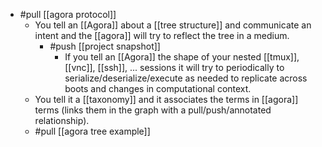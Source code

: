 - #pull [[agora protocol]]
  - You tell an [[Agora]] about a [[tree structure]] and communicate an intent and the [[agora]] will try to reflect the tree in a medium.
    - #push [[project snapshot]]
      - If you tell an [[Agora]] the shape of your nested [[tmux]], [[vnc]], [[ssh]], ... sessions it will try to periodically to serialize/deserialize/execute as needed to replicate across boots and changes in computational context.
  - You tell it a [[taxonomy]] and it associates the terms in [[agora]] terms (links them in the graph with a pull/push/annotated relationship).
  - #pull [[agora tree example]]

